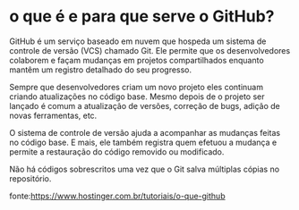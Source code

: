 # o que é e para que serve o GitHub?

GitHub é um serviço baseado em nuvem que hospeda um sistema de controle de versão (VCS) chamado Git. Ele permite que os desenvolvedores colaborem e façam mudanças em projetos compartilhados enquanto mantêm um registro detalhado do seu progresso.

Sempre que desenvolvedores criam um novo projeto eles continuam criando atualizações no código base. Mesmo depois de o projeto ser lançado é comum a atualização de versões, correção de bugs, adição de novas ferramentas, etc.

O sistema de controle de versão ajuda a acompanhar as mudanças feitas no código base. E mais, ele também registra quem efetuou a mudança e permite a restauração do código removido ou modificado.

Não há códigos sobrescritos uma vez que o Git salva múltiplas cópias no repositório. 

fonte:https://www.hostinger.com.br/tutoriais/o-que-github



